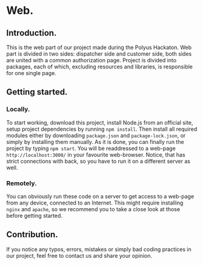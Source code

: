 # Web.

## Introduction.

This is the web part of our project made during the Polyus Hackaton. Web part is divided in two sides: 
dispatcher side and customer side, both sides are united with a common authorization page. Project is 
divided into packages, each of which, excluding resources and libraries, is responsible for one single page.

## Getting started.

### Locally.

To start working, download this project, install Node.js from an official site, setup project 
dependencies by running `npm install`. Then install all required modules either by downloading 
`package.json` and `package-lock.json`, or simply by installing them manually. As it is done, you
can finally run the project by typing `npm start`. You will be readdressed to a web-page 
`http://localhost:3000/` in your favourite web-browser. Notice, that has strict connections with back,
so you have to run it on a different server as well.

### Remotely.

You can obviously run these code on a server to get access to a web-page from any device, connected to
an Internet. This might require installing `nginx` and `apache`, so we recommend you to take a close look
at those before getting started.

## Contribution.

If you notice any typos, errors, mistakes or simply bad coding practices in our project, feel free to
contact us and share your opinion.